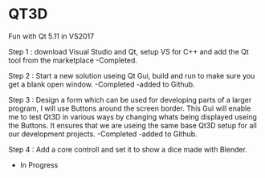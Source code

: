 # QT3D
Fun with Qt 5.11 in VS2017

Step 1 : download Visual Studio and Qt, setup VS for C++ and add the Qt tool from the marketplace
-Completed.

Step 2 : Start a new solution useing Qt Gui, build and run to make sure you get a blank open window.
-Completed
-added to Github.

Step 3 : Design a form which can be used for developing parts of a larger program, I will use Buttons around the screen border.
This Gui will enable me to test Qt3D in various ways by changing whats being displayed useing the Buttons.
It ensures that we are useing the same base Qt3D setup for all our development projects.
-Completed
-added to Github.

Step 4 : Add a core controll and set it to show a dice made with Blender.
- In Progress

